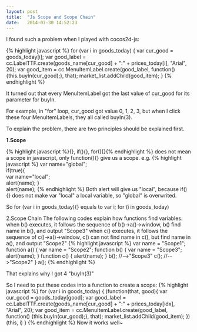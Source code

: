 ```yaml
---
layout: post
title:  "Js Scope and Scope Chain"
date:   2014-07-30 14:52:23
---
```


I found such a problem when I played with cocos2d-js:

{% highlight javascript %}
for (var i in goods_today) {
	var cur_good = goods_today[i];
	var good_label = cc.LabelTTF.create(goods_name[cur_good] + ":" + prices_today[i], "Arial", 20);
	var good_item = cc.MenuItemLabel.create(good_label, function() {this.buyIn(cur_good);}, that);
	market_list.addChild(good_item);
}
{% endhighlight %}

It turned out that every MenuItemLabel got the last value of cur_good for its parameter for buyIn.

For example, in "for" loop, cur_good got value 0, 1, 2, 3, but when I click these four MenuItemLabels, they all called buyIn(3).

To explain the problem, there are two principles should be explained first.

<strong>1.Scope</strong>

{% highlight javascript %}{}, if(){}, for(){}{% endhighlight %} does not mean a scope in javascript, only function(){} give us a scope.
e.g.
{% highlight javascript %}
var name="global";  
if(true){  
    var name="local";  
    alert(name);
}  
alert(name);
{% endhighlight %}
Both alert will give us "local", because if(){} does not make var "local" a local variable, so "global" is overwrited.

So
for (var i in goods_today){}
equals to
var i;
for (i in goods_today)

<strond>2.Scope Chain</strond>
The following codes explain how functions find variables.
when b() executes, it follows the sequence of b()->a()->window, b() find name in b(), and output "Scope3"
when c() executes, it follows the sequence of c()->a()->window, c() can not find name in c(), but find name in a(), and output "Scope2"
{% highlight javascript %}
var name = "Scope1";
function a() {
	var name = "Scope2";
	function b() {
		var name = "Scope3";
		alert(name);
	}
	function c() {
		alert(name);
	}
	b();	//-->"Scope3"
	c();	//-->"Scope2"
}
a();
{% endhighlight %}

That explains why I got 4 "buyIn(3)" 

So I need to put these codes into a function to create a scope:
{% highlight javascript %}
for (var i in goods_today) {
	(function(that, good){
		var cur_good = goods_today[good];
		var good_label = cc.LabelTTF.create(goods_name[cur_good] + ":" + prices_today[idx], "Arial", 20);
		var good_item = cc.MenuItemLabel.create(good_label, function() {this.buyIn(cur_good);}, that);
		market_list.addChild(good_item);
	})(this, i)
}
{% endhighlight %}
Now it works well~